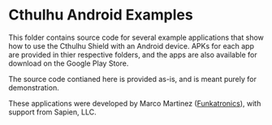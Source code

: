 Cthulhu Android Examples
========================
This folder contains source code for several example applications that show how to use the Cthulhu Shield with an Android device. APKs for each app are provided in thier respective folders, and the apps are also available for download on the Google Play Store. 

The source code contianed here is provided as-is, and is meant purely for demonstration.  

These applications were developed by Marco Martinez ([Funkatronics](https://github.com/funkatronics "Funkatronics GitHub")), with support from Sapien, LLC.

